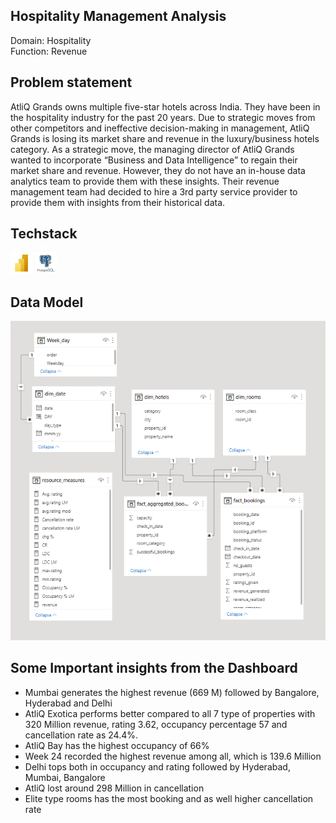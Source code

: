 <h2 >Hospitality Management Analysis</h2>

Domain:  Hospitality       
Function: Revenue

<h2 >Problem statement</h2>
AtliQ Grands owns multiple five-star hotels across India. They have been in the hospitality industry for the past 20 years. Due to strategic moves from other competitors and ineffective decision-making in management, AtliQ Grands is losing its market share and revenue in the luxury/business hotels category. As a strategic move, the managing director of AtliQ Grands wanted to incorporate “Business and Data Intelligence” to regain their market share and revenue. However, they do not have an in-house data analytics team to provide them with these insights.
Their revenue management team had decided to hire a 3rd party service provider to provide them with insights from their historical data.

<h2 >Techstack</h2>



<p>
<a align="center"><img src="https://github.com/Shandeep-Raula/Shandeep-Raula/blob/main/social/power%20bi.svg" alt="shandeep_2003" height="35" width="35" /></a>
<a align="center"><img src="https://github.com/Shandeep-Raula/Shandeep-Raula/blob/main/social/PostgreSQL.svg" alt="shandeep_2003" height="35" width="35" /></a>
</p>

<h2 >Data Model</h2>
<a align="center"><img src="https://github.com/Shandeep-Raula/Hospitality-Management-Analysis/blob/main/data_model.png" alt="shandeep_2003" /></a>

## Some Important insights from the Dashboard

- Mumbai generates the highest revenue (669 M) followed by Bangalore, Hyderabad and Delhi
- AtliQ Exotica performs better compared to all 7 type of properties with 320 Million revenue, rating 3.62, occupancy percentage 57 and cancellation rate as 24.4%.
- AtliQ Bay has the highest occupancy of 66%
- Week 24 recorded the highest revenue among all, which is 139.6 Million
- Delhi tops both in occupancy and rating followed by Hyderabad, Mumbai, Bangalore
- AtliQ lost around 298 Million in cancellation 
- Elite type rooms has the most booking and as well higher cancellation rate

